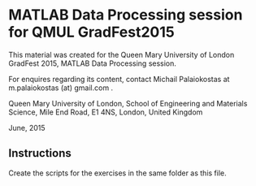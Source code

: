 # MATLAB Data Processing session for QMUL GradFest2015
This material was created for the Queen Mary University of London GradFest 2015, MATLAB Data Processing session.

For enquires regarding its content, contact Michail Palaiokostas at m.palaiokostas (at) gmail.com .

Queen Mary University of London,
School of Engineering and Materials Science,
Mile End Road, 
E1 4NS, London, 
United Kingdom

June, 2015

## Instructions
Create the scripts for the exercises in the same folder as this file.  
